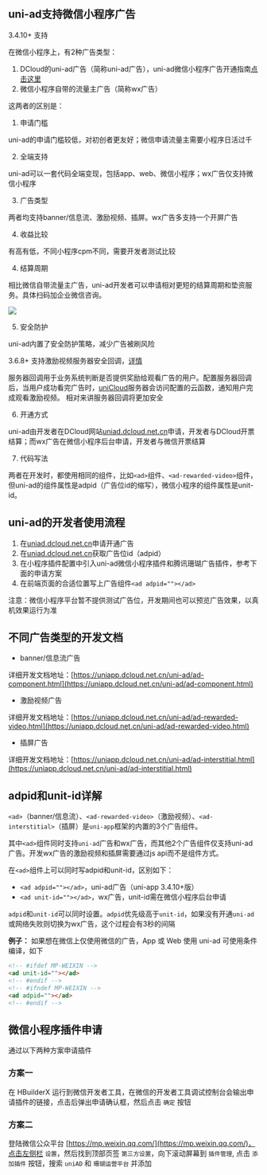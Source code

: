 ## uni-ad支持微信小程序广告

3.4.10+ 支持

在微信小程序上，有2种广告类型：
1. DCloud的uni-ad广告（简称uni-ad广告），uni-ad微信小程序广告开通指南[点击这里](https://ask.dcloud.net.cn/article/39928)
2. 微信小程序自带的流量主广告（简称wx广告）

这两者的区别是：
1. 申请门槛

uni-ad的申请门槛较低，对初创者更友好；微信申请流量主需要小程序日活过千

2. 全端支持

uni-ad可以一套代码全端变现，包括app、web、微信小程序；wx广告仅支持微信小程序

3. 广告类型

两者均支持banner/信息流、激励视频、插屏。wx广告多支持一个开屏广告

4. 收益比较

有高有低，不同小程序cpm不同，需要开发者测试比较

4. 结算周期

相比微信自带流量主广告，uni-ad开发者可以申请相对更短的结算周期和垫资服务。具体扫码加企业微信咨询。

![](https://qiniu-web-assets.dcloud.net.cn/unidoc/zh/eryunweixin.jpg)

5. 安全防护

uni-ad内置了安全防护策略，减少广告被刷风险

3.6.8+ 支持激励视频服务器安全回调，[详情](https://uniapp.dcloud.net.cn/uni-ad/ad-rewarded-video.html#callback)

服务器回调用于业务系统判断是否提供奖励给观看广告的用户。配置服务器回调后，当用户成功看完广告时，[uniCloud](https://doc.dcloud.net.cn/uniCloud/)服务器会访问配置的云函数，通知用户完成观看激励视频。
相对来讲服务器回调将更加安全

6. 开通方式

uni-ad由开发者在DCloud网站[uniad.dcloud.net.cn](https://uniad.dcloud.net.cn)申请，开发者与DCloud开票结算；而wx广告在微信小程序后台申请，开发者与微信开票结算

7. 代码写法

两者在开发时，都使用相同的组件，比如`<ad>`组件、`<ad-rewarded-video>`组件，但uni-ad的组件属性是adpid（广告位id的缩写），微信小程序的组件属性是unit-id。

## uni-ad的开发者使用流程

1. 在[uniad.dcloud.net.cn](https://uniad.dcloud.net.cn)申请开通广告
2. 在[uniad.dcloud.net.cn](https://uniad.dcloud.net.cn)获取广告位id（adpid）
3. 在小程序插件配置中引入uni-ad微信小程序插件和腾讯珊瑚广告插件，参考下面的申请方案
4. 在前端页面的合适位置写上广告组件`<ad adpid=""></ad>`

注意：微信小程序平台暂不提供测试广告位，开发期间也可以预览广告效果，以真机效果运行为准

## 不同广告类型的开发文档
- banner/信息流广告

详细开发文档地址：[https://uniapp.dcloud.net.cn/uni-ad/ad-component.html](https://uniapp.dcloud.net.cn/uni-ad/ad-component.html)

- 激励视频广告

详细开发文档地址：[https://uniapp.dcloud.net.cn/uni-ad/ad-rewarded-video.html](https://uniapp.dcloud.net.cn/uni-ad/ad-rewarded-video.html)

- 插屏广告

详细开发文档地址：[https://uniapp.dcloud.net.cn/uni-ad/ad-interstitial.html](https://uniapp.dcloud.net.cn/uni-ad/ad-interstitial.html)

## adpid和unit-id详解

`<ad>`（banner/信息流）、`<ad-rewarded-video>`（激励视频）、`<ad-interstitial>`（插屏）是`uni-app`框架的内置的3个广告组件。

其中`<ad>`组件同时支持`uni-ad`广告和wx广告，而其他2个广告组件仅支持uni-ad广告。开发wx广告的激励视频和插屏需要通过js api而不是组件方式。

在`<ad>`组件上可以同时写adpid和unit-id，区别如下：

- `<ad adpid=""></ad>`，uni-ad广告（uni-app 3.4.10+版）
- `<ad unit-id=""></ad>`，wx广告，unit-id需在微信小程序后台申请

`adpid`和`unit-id`可以同时设置。`adpid`优先级高于`unit-id`，如果没有开通`uni-ad`或网络失败则切换为wx广告，这个过程会有3秒的间隔

**例子：**
如果想在微信上仅使用微信的广告，App 或 Web 使用 uni-ad 可使用条件编译，如下

```html
<!-- #ifdef MP-WEIXIN -->
<ad unit-id=""></ad>
<!-- #endif -->
<!-- #ifndef MP-WEIXIN -->
<ad adpid=""></ad>
<!-- #endif -->
```

## 微信小程序插件申请

通过以下两种方案申请插件

### 方案一

在 HBuilderX 运行到微信开发者工具，在微信的开发者工具调试控制台会输出申请插件的链接，点击后弹出申请确认框，然后点击 `确定` 按钮

### 方案二

登陆微信公众平台 [https://mp.weixin.qq.com/](https://mp.weixin.qq.com/)，点击左侧栏 `设置`，然后找到顶部页签 `第三方设置`，向下滚动屏幕到 `插件管理`,
点击 `添加插件` 按钮，搜索 `uniAD` 和 `珊瑚运营平台` 并添加
